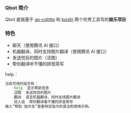 ### Qbot 简介

Qbot 是我基于 [go-cqhttp](https://github.com/Mrs4s/go-cqhttp) 和 [koishi](https://github.com/koishijs/koishi) 两个优秀工具写的**娱乐项目**

### 特色

- 聊天（使用腾讯 AI 接口）
- 机器翻译，同时支持图片翻译（使用腾讯 AI 接口）
- 发送悦目的图片（涩图）
- 帮你翻译听不懂的拼音简写

help：
```bash
当前可用的指令有：
    help  显示帮助信息
    涩图  发送悦目的图片
    翻译  语言机器翻译，同时支持图片翻译
    说人话  帮你翻译看不懂的拼音简写
输入“帮助 指令名”查看特定指令的语法和使用示例。
```
